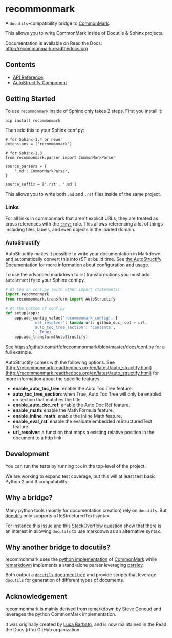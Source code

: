 # recommonmark

A `docutils`-compatibility bridge to [CommonMark][cm].

This allows you to write CommonMark inside of Docutils & Sphinx projects.

Documentation is available on Read the Docs: <http://recommonmark.readthedocs.org>

Contents
--------
* [API Reference](api_ref.md)
* [AutoStructify Component](auto_structify.md)

## Getting Started

To use `recommonmark` inside of Sphinx only takes 2 steps. 
First you install it:

```
pip install recommonmark 
```

Then add this to your Sphinx conf.py:

```
# for Sphinx-1.4 or newer
extensions = ['recommonmark']

# for Sphinx-1.3
from recommonmark.parser import CommonMarkParser

source_parsers = {
    '.md': CommonMarkParser,
}

source_suffix = ['.rst', '.md']
```

This allows you to write both `.md` and `.rst` files inside of the same project.

### Links

For all links in commonmark that aren't explicit URLs, they are treated as cross references with the [`:any:`](http://www.sphinx-doc.org/en/stable/markup/inline.html#role-any) role. This allows referencing a lot of things including files, labels, and even objects in the loaded domain.

### AutoStructify

AutoStructify makes it possible to write your documentation in Markdown, and automatically convert this
into rST at build time. See [the AutoStructify Documentation](http://recommonmark.readthedocs.org/en/latest/auto_structify.html)
for more information about configuration and usage.

To use the advanced markdown to rst transformations you must add `AutoStructify` to your Sphinx conf.py.

```python
# At top on conf.py (with other import statements)
import recommonmark
from recommonmark.transform import AutoStructify

# At the bottom of conf.py
def setup(app):
    app.add_config_value('recommonmark_config', {
            'url_resolver': lambda url: github_doc_root + url,
            'auto_toc_tree_section': 'Contents',
            }, True)
    app.add_transform(AutoStructify)
```

See https://github.com/rtfd/recommonmark/blob/master/docs/conf.py for a full example.

AutoStructify comes with the following options. See [http://recommonmark.readthedocs.org/en/latest/auto_structify.html](http://recommonmark.readthedocs.org/en/latest/auto_structify.html) for more information about the specific features.

* __enable_auto_toc_tree__: enable the Auto Toc Tree feature.
* __auto_toc_tree_section__: when True, Auto Toc Tree will only be enabled on section that matches the title.
* __enable_auto_doc_ref__: enable the Auto Doc Ref feature.
* __enable_math__: enable the Math Formula feature.
* __enable_inline_math__: enable the Inline Math feature.
* __enable_eval_rst__: enable the evaluate embedded reStructuredText feature.
* __url_resolver__: a function that maps a existing relative position in the document to a http link

## Development

You can run the tests by running `tox` in the top-level of the project.

We are working to expand test coverage,
but this will at least test basic Python 2 and 3 compatability.

## Why a bridge?

Many python tools (mostly for documentation creation) rely on `docutils`.
But [docutils][dc] only supports a ReStructuredText syntax.

For instance [this issue][sphinx-issue] and [this StackOverflow
question][so-question] show that there is an interest in allowing `docutils`
to use markdown as an alternative syntax.

## Why another bridge to docutils?

recommonmark uses the [python implementation][pcm] of [CommonMark][cm] while
[remarkdown][rmd] implements a stand-alone parser leveraging [parsley][prs].

Both output a [`docutils` document tree][dc] and provide scripts
that leverage `docutils` for generation of different types of documents.

## Acknowledgement

recommonmark is mainly derived from [remarkdown][rmd] by Steve Genoud and
leverages the python CommonMark implementation.

It was originally created by [Luca Barbato][lu-zero],
and is now maintained in the Read the Docs (rtfd) GitHub organization.

[cm]: http://commonmark.org
[pcm]: https://github.com/rtfd/CommonMark-py
[rmd]: https://github.com/sgenoud/remarkdown
[prs]: https://github.com/python-parsley/parsley
[lu-zero]: https://github.com/lu-zero

[dc]: http://docutils.sourceforge.net/docs/ref/doctree.html
[sphinx-issue]: https://bitbucket.org/birkenfeld/sphinx/issue/825/markdown-capable-sphinx
[so-question]: http://stackoverflow.com/questions/2471804/using-sphinx-with-markdown-instead-of-rst
